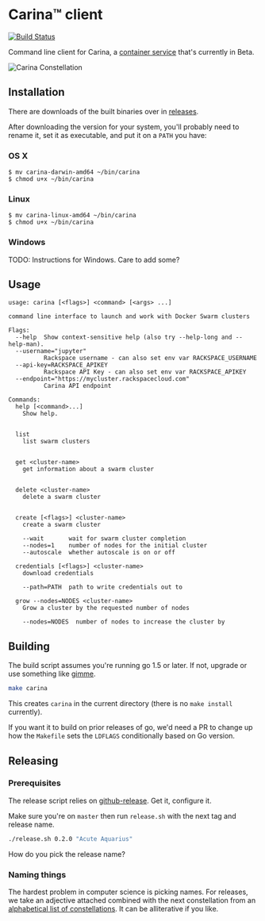 # Carina™ client

[![Build Status](https://travis-ci.org/rackerlabs/carina.svg)](https://travis-ci.org/rackerlabs/carina)

Command line client for Carina, a [container service](https://mycluster.rackspacecloud.com) that's currently in Beta.

![Carina Constellation](https://cloud.githubusercontent.com/assets/836375/10503963/e5bcca8c-72c0-11e5-8e14-2c1697297d7e.png)

## Installation

There are downloads of the built binaries over in [releases](https://github.com/rackerlabs/carina/releases).

After downloading the version for your system, you'll probably need to rename it,
set it as executable, and put it on a `PATH` you have:

### OS X

```
$ mv carina-darwin-amd64 ~/bin/carina
$ chmod u+x ~/bin/carina
```

### Linux

```
$ mv carina-linux-amd64 ~/bin/carina
$ chmod u+x ~/bin/carina
```

### Windows

TODO: Instructions for Windows. Care to add some?

## Usage

```
usage: carina [<flags>] <command> [<args> ...]

command line interface to launch and work with Docker Swarm clusters

Flags:
  --help  Show context-sensitive help (also try --help-long and --help-man).
  --username="jupyter"
          Rackspace username - can also set env var RACKSPACE_USERNAME
  --api-key=RACKSPACE_APIKEY
          Rackspace API Key - can also set env var RACKSPACE_APIKEY
  --endpoint="https://mycluster.rackspacecloud.com"
          Carina API endpoint

Commands:
  help [<command>...]
    Show help.


  list
    list swarm clusters


  get <cluster-name>
    get information about a swarm cluster


  delete <cluster-name>
    delete a swarm cluster


  create [<flags>] <cluster-name>
    create a swarm cluster

    --wait       wait for swarm cluster completion
    --nodes=1    number of nodes for the initial cluster
    --autoscale  whether autoscale is on or off

  credentials [<flags>] <cluster-name>
    download credentials

    --path=PATH  path to write credentials out to

  grow --nodes=NODES <cluster-name>
    Grow a cluster by the requested number of nodes

    --nodes=NODES  number of nodes to increase the cluster by

```

## Building

The build script assumes you're running go 1.5 or later. If not, upgrade or use
something like [gimme](https://github.com/travis-ci/gimme).

```bash
make carina
```

This creates `carina` in the current directory (there is no `make install` currently).

If you want it to build on prior releases of go, we'd need a PR to change up how
the `Makefile` sets the `LDFLAGS` conditionally based on Go version.

## Releasing

### Prerequisites

The release script relies on [github-release](https://github.com/aktau/github-release). Get it, configure it.

Make sure you're on `master` then run `release.sh` with the next tag and release name.

```bash
./release.sh 0.2.0 "Acute Aquarius"
```

How do you pick the release name?

### Naming things

The hardest problem in computer science is picking names. For releases, we take
an adjective attached combined with the next constellation from an
[alphabetical list of constellations](http://www.astro.wisc.edu/~dolan/constellations/constellation_list.html).
It can be alliterative if you like.
